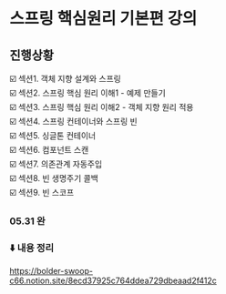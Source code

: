 # 스프링 핵심원리 기본편 강의

## 진행상황
☑️ 섹션1. 객체 지향 설계와 스프링   
☑️ 섹션2. 스프링 핵심 원리 이해1 - 예제 만들기   
☑️ 섹션3. 스프링 핵심 원리 이해2 - 객체 지향 원리 적용   
☑️ 섹션4. 스프링 컨테이너와 스프링 빈   
☑️ 섹션5. 싱글톤 컨테이너   
☑️ 섹션6. 컴포넌트 스캔   
☑️ 섹션7. 의존관계 자동주입    
☑️ 섹션8. 빈 생명주기 콜백    
☑️ 섹션9. 빈 스코프  

### 05.31 완 

### ⬇️ 내용 정리
https://bolder-swoop-c66.notion.site/8ecd37925c764ddea729dbeaad2f412c
